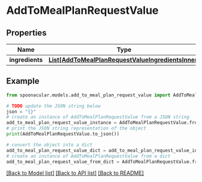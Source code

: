 # AddToMealPlanRequestValue


## Properties

Name | Type | Description | Notes
------------ | ------------- | ------------- | -------------
**ingredients** | [**List[AddToMealPlanRequestValueIngredientsInner]**](AddToMealPlanRequestValueIngredientsInner.md) |  | 

## Example

```python
from spoonacular.models.add_to_meal_plan_request_value import AddToMealPlanRequestValue

# TODO update the JSON string below
json = "{}"
# create an instance of AddToMealPlanRequestValue from a JSON string
add_to_meal_plan_request_value_instance = AddToMealPlanRequestValue.from_json(json)
# print the JSON string representation of the object
print(AddToMealPlanRequestValue.to_json())

# convert the object into a dict
add_to_meal_plan_request_value_dict = add_to_meal_plan_request_value_instance.to_dict()
# create an instance of AddToMealPlanRequestValue from a dict
add_to_meal_plan_request_value_from_dict = AddToMealPlanRequestValue.from_dict(add_to_meal_plan_request_value_dict)
```
[[Back to Model list]](../README.md#documentation-for-models) [[Back to API list]](../README.md#documentation-for-api-endpoints) [[Back to README]](../README.md)


